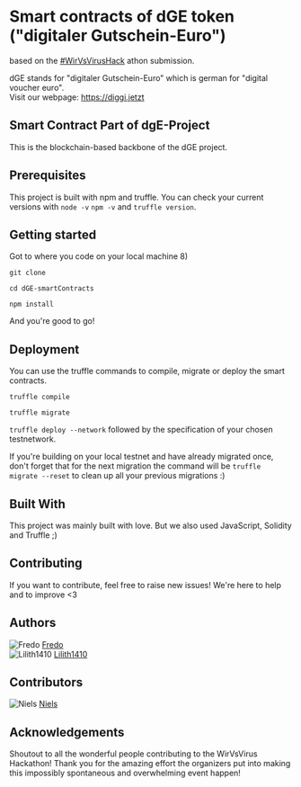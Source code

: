 # Smart contracts of dGE token ("digitaler Gutschein-Euro")
based on the [#WirVsVirusHack](https://wirvsvirushackathon.org/) athon submission.

dGE stands for "digitaler Gutschein-Euro" which is german for "digital voucher euro".<br />
Visit our webpage: https://diggi.jetzt

## Smart Contract Part of dgE-Project
This is the blockchain-based backbone of the dGE project.

## Prerequisites
This project is built with npm and truffle.
You can check your current versions with
`node -v`
`npm -v`
and `truffle version`.

## Getting started
Got to where you code on your local machine 8)

 `git clone`

 `cd dGE-smartContracts`

 `npm install`

And you're good to go!

## Deployment
You can use the truffle commands to compile, migrate or deploy the smart contracts.

 `truffle compile`

 `truffle migrate`

  `truffle deploy --network` followed by the specification of your chosen testnetwork.

If you're building on your local testnet and have already migrated once, don't forget that for the next migration the command will be `truffle migrate --reset` to clean up all your previous migrations :)

## Built With
This project was mainly built with love. But we also used JavaScript, Solidity and Truffle ;)

## Contributing
If you want to contribute, feel free to raise new issues! We're here to help and to improve <3

## Authors
![Fredo](https://avatars2.githubusercontent.com/u/10088275?s=60&v=4) [Fredo](https://github.com/fredo)
<br />
![Lilith1410](https://avatars2.githubusercontent.com/u/32402989?s=60&v=4) [Lilith1410](https://github.com/lilith1410)

## Contributors
![Niels](https://avatars2.githubusercontent.com/u/3898916?s=60&v=4) [Niels](https://github.com/Dakavon)<br />

## Acknowledgements
Shoutout to all the wonderful people contributing to the WirVsVirus Hackathon! Thank you for the amazing effort the organizers put into making this impossibly spontaneous and overwhelming event happen!